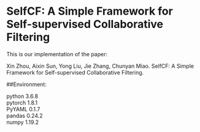 # SelfCF: A Simple Framework for Self-supervised Collaborative Filtering

This is our implementation of the paper:

Xin Zhou, Aixin Sun, Yong Liu, Jie Zhang, Chunyan Miao. SelfCF: A Simple Framework for Self-supervised Collaborative Filtering. 


##Environment:  

python	3.6.8  
pytorch	1.8.1  
PyYAML	0.1.7  
pandas	0.24.2  
numpy 1.19.2  




